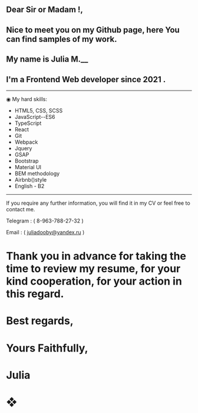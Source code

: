 
## Dear Sir or Madam !,
## Nice to meet you on my Github page, here You can find samples of my work.  
## My name is Julia M.__
## I'm a Frontend Web developer since 2021 .

---

◉ My hard skills: 

* HTML5, CSS, SCSS
* JavaScript--ES6
* TypeScript
* React
* Git
* Webpack
* Jquery
* GSAP
* Bootstrap
* Material UI
* BEM methodology
* Airbnb()style
* English - B2

---

If you require any further information, you will find it in my CV or feel free to contact me.

Telegram : ( 8-963-788-27-32 )

Email : ( juliadooby@yandex.ru )

# Thank you in advance for taking the time to review my resume, for your kind cooperation, for your action in this regard.

# Best regards,
# Yours Faithfully,
# Julia
#  ❖
